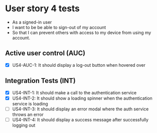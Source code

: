 # User story 4 tests

- As a signed-in user
- I want to be be able to sign-out of my account
- So that I can prevent others with access to my device from using my account.

## Active user control (AUC)

- [x] US4-AUC-1: It should display a log-out button when hovered over

## Integration Tests (INT)

- [x] US4-INT-1: It should make a call to the authentication service
- [x] US4-INT-2: It should show a loading spinner when the authentication service is loading
- [ ] US4-INT-3: It should display an error modal where the auth service throws an error
- [ ] US4-INT-4: It should display a success message after successfully logging out

